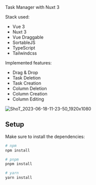 Task Manager with Nuxt 3

Stack used:
 - Vue 3
 - Nuxt 3
 - Vue Draggable
 - SortableJS
 - TypeScript
 - Tailwindcss

Implemented features:
  - Drag & Drop
  - Task Deletion
  - Task Creation
  - Column Deletion
  - Column Creation
  - Column Editing 

![ShoT_2023-06-18-11-23-50_1920x1080](https://github.com/darksparkz1233/Nuxt3TaskManager/assets/66474636/292bcf2e-99a0-4f8d-ac8b-df7c07f86570)


## Setup

Make sure to install the dependencies:

```bash
# npm
npm install

# pnpm
pnpm install

# yarn
yarn install
```
